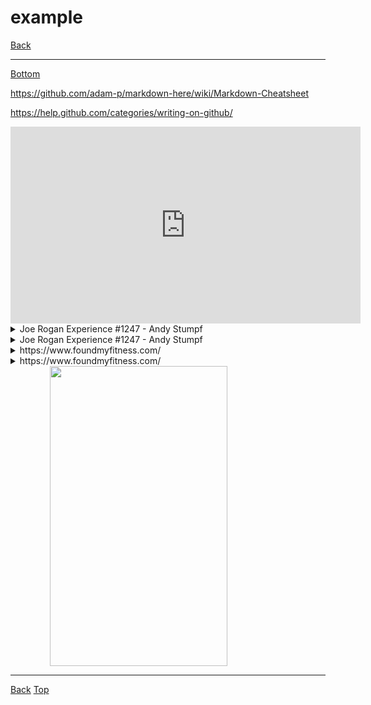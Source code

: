 <span name="header"></span>
# example

[<i class="fas fa-arrow-circle-left"></i> Back](index)

---
<a href="#footer"><i class="fas fa-asterisk"></i> Bottom</a>
<link rel="stylesheet" href="https://use.fontawesome.com/releases/v5.7.2/css/all.css" integrity="sha384-fnmOCqbTlWIlj8LyTjo7mOUStjsKC4pOpQbqyi7RrhN7udi9RwhKkMHpvLbHG9Sr" crossorigin="anonymous">

https://github.com/adam-p/markdown-here/wiki/Markdown-Cheatsheet

https://help.github.com/categories/writing-on-github/

<div align="center">
    <iframe width="560" height="315" src="https://www.youtube.com/embed/bz1Masw5QDs" frameborder="0" allow="accelerometer; autoplay; encrypted-media; gyroscope; picture-in-picture" allowfullscreen></iframe>
</div>
<details>
    <summary>Joe Rogan Experience #1247 - Andy Stumpf</summary>
    <blockquote cite="https://www.youtube.com/watch?v=bz1Masw5QDs" style="padding-top:2px;padding-bottom:2px;">
        <div align="center">
    <iframe width="560" height="315" src="https://www.youtube.com/embed/bz1Masw5QDs" frameborder="0" allow="accelerometer; autoplay; encrypted-media; gyroscope; picture-in-picture" allowfullscreen></iframe>
</div>
    </blockquote>
</details>
<details>
    <summary>Joe Rogan Experience #1247 - Andy Stumpf</summary>
    <blockquote cite="https://www.youtube.com/watch?v=bz1Masw5QDs" style="padding-top:2px;padding-bottom:2px;">
        <div align="center">
    <iframe width="560" height="315" src="https://www.youtube.com/embed/bz1Masw5QDs" frameborder="0" allow="accelerometer; autoplay; encrypted-media; gyroscope; picture-in-picture" allowfullscreen></iframe>
</div>

    | Time                                                         | Note             |
    | ------------------------------------------------------------ | ---------------- |
    | [0m10s](https://www.youtube.com/watch?v=bz1Masw5QDs&t=0m10s) | a note           |
    | [0m20s](https://www.youtube.com/watch?v=bz1Masw5QDs&t=0m20s) | another note     |
    | [0m30s](https://www.youtube.com/watch?v=bz1Masw5QDs&t=0m30s) | yet another note |
    </blockquote>
</details>

<details>
    <summary>https://www.foundmyfitness.com/</summary>
    <blockquote cite="https://www.foundmyfitness.com/" style="padding-top:2px;padding-bottom:2px;">
        <section>
            <img src="https://www.foundmyfitness.com/favicon.ico" width="16" height="16">
            <i>www.foundmyfitness.com</i>
        </section>
        <section>
            <a href="https://www.foundmyfitness.com/">
                <b>FoundMyFitness</b>
            </a>
        </section>
        <section>
            Promoting strategies to increase healthspan, well-being, cognitive and physical performance through deeper understandings of nutrition, genetics, and cell biology.
        </section>
        <section>
            <img src="https://www.foundmyfitness.com/images/fmf-og-image.jpg">
        </section>
    </blockquote>
</details>

<details>
    <summary>https://www.foundmyfitness.com/</summary>
    <blockquote cite="https://www.foundmyfitness.com/" style="padding-top:2px;padding-bottom:2px;">
        <div align="center">
    <iframe width="852" height="315" src="https://www.foundmyfitness.com/" frameborder="0"></iframe>
</div>
    </blockquote>
</details>

<img src="https://search.chow.com/thumbnail/640/0/www.chowstatic.com/assets/2014/12/10836_creamy_tomato_soup_original_3000_2.jpg" alt="" style="max-width: 640;width: 75%;height: 480;display: block;margin-left: auto;margin-right: auto;">

---
<span name="footer"></span>
[<i class="fas fa-arrow-circle-left"></i> Back](index)
<a href="#header"><i class="fas fa-asterisk"></i> Top</a>